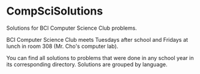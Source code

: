 # CompSciSolutions
Solutions for BCI Computer Science Club problems.

BCI Computer Science Club meets Tuesdays after school and Fridays at lunch in room 308 (Mr. Cho's computer lab).

You can find all solutions to problems that were done in any school year in its corresponding directory.
Solutions are grouped by language.

